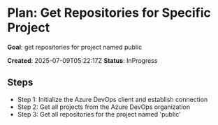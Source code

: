 ﻿# Plan: Get Repositories for Specific Project

**Goal**: get repositories for project named public

**Created**: 2025-07-09T05:22:17Z
**Status**: InProgress

## Steps

- Step 1: Initialize the Azure DevOps client and establish connection
- Step 2: Get all projects from the Azure DevOps organization
- Step 3: Get all repositories for the project named 'public'
